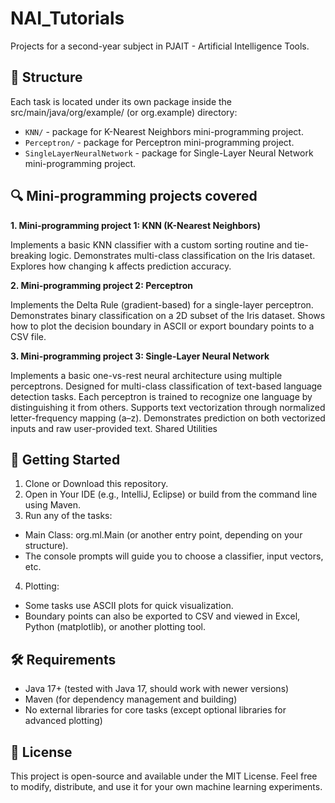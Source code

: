 # NAI_Tutorials
Projects for a second-year subject in PJAIT - Artificial Intelligence Tools.

## 📁 Structure
Each task is located under its own package inside the src/main/java/org/example/ (or org.example) directory:

- `KNN/` - package for K-Nearest Neighbors mini-programming project.
- `Perceptron/` - package for Perceptron mini-programming project.
- `SingleLayerNeuralNetwork` - package for Single-Layer Neural Network mini-programming project.

## 🔍 Mini-programming projects covered
**1. Mini-programming project 1: KNN (K-Nearest Neighbors)**

Implements a basic KNN classifier with a custom sorting routine and tie-breaking logic.
Demonstrates multi-class classification on the Iris dataset.
Explores how changing k affects prediction accuracy.

**2. Mini-programming project 2: Perceptron**

Implements the Delta Rule (gradient-based) for a single-layer perceptron.
Demonstrates binary classification on a 2D subset of the Iris dataset.
Shows how to plot the decision boundary in ASCII or export boundary points to a CSV file.

**3. Mini-programming project 3: Single-Layer Neural Network**

Implements a basic one-vs-rest neural architecture using multiple perceptrons.
Designed for multi-class classification of text-based language detection tasks.
Each perceptron is trained to recognize one language by distinguishing it from others.
Supports text vectorization through normalized letter-frequency mapping (a–z).
Demonstrates prediction on both vectorized inputs and raw user-provided text.
Shared Utilities

## 🚀 Getting Started

1. Clone or Download this repository.
2. Open in Your IDE (e.g., IntelliJ, Eclipse) or build from the command line using Maven.
3. Run any of the tasks:
- Main Class: org.ml.Main (or another entry point, depending on your structure).
- The console prompts will guide you to choose a classifier, input vectors, etc.
4. Plotting:
- Some tasks use ASCII plots for quick visualization.
- Boundary points can also be exported to CSV and viewed in Excel, Python (matplotlib), or another plotting tool.

## 🛠️ Requirements
- Java 17+ (tested with Java 17, should work with newer versions)
- Maven (for dependency management and building)
- No external libraries for core tasks (except optional libraries for advanced plotting)

## 📄 License
This project is open-source and available under the MIT License. Feel free to modify, distribute, and use it for your own machine learning experiments.
